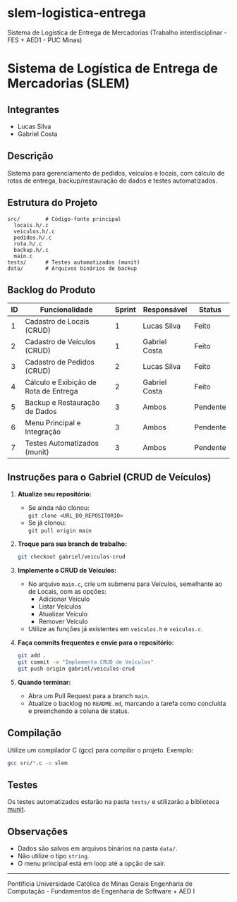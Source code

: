 # slem-logistica-entrega
Sistema de Logística de Entrega de Mercadorias (Trabalho interdisciplinar - FES + AED1 - PUC Minas)

# Sistema de Logística de Entrega de Mercadorias (SLEM)

## Integrantes
- Lucas Silva
- Gabriel Costa

## Descrição
Sistema para gerenciamento de pedidos, veículos e locais, com cálculo de rotas de entrega, backup/restauração de dados e testes automatizados.

## Estrutura do Projeto
```
src/        # Código-fonte principal
  locais.h/.c
  veiculos.h/.c
  pedidos.h/.c
  rota.h/.c
  backup.h/.c
  main.c
tests/      # Testes automatizados (munit)
data/       # Arquivos binários de backup
```

## Backlog do Produto
| ID  | Funcionalidade                        | Sprint | Responsável     | Status      |
|-----|---------------------------------------|--------|-----------------|-------------|
| 1   | Cadastro de Locais (CRUD)             | 1      | Lucas Silva     | Feito       |
| 2   | Cadastro de Veículos (CRUD)           | 1      | Gabriel Costa   | Feito       |
| 3   | Cadastro de Pedidos (CRUD)            | 2      | Lucas Silva     | Feito       |
| 4   | Cálculo e Exibição de Rota de Entrega | 2      | Gabriel Costa   | Feito       |
| 5   | Backup e Restauração de Dados         | 3      | Ambos           | Pendente    |
| 6   | Menu Principal e Integração           | 3      | Ambos           | Pendente    |
| 7   | Testes Automatizados (munit)          | 3      | Ambos           | Pendente    |

## Instruções para o Gabriel (CRUD de Veículos)

1. **Atualize seu repositório:**
   - Se ainda não clonou:  
     `git clone <URL_DO_REPOSITORIO>`
   - Se já clonou:  
     `git pull origin main`

2. **Troque para sua branch de trabalho:**
   ```sh
   git checkout gabriel/veiculos-crud
   ```

3. **Implemente o CRUD de Veículos:**
   - No arquivo `main.c`, crie um submenu para Veículos, semelhante ao de Locais, com as opções:
     - Adicionar Veículo
     - Listar Veículos
     - Atualizar Veículo
     - Remover Veículo
   - Utilize as funções já existentes em `veiculos.h` e `veiculos.c`.

4. **Faça commits frequentes e envie para o repositório:**
   ```sh
   git add .
   git commit -m "Implementa CRUD de Veículos"
   git push origin gabriel/veiculos-crud
   ```

5. **Quando terminar:**
   - Abra um Pull Request para a branch `main`.
   - Atualize o backlog no `README.md`, marcando a tarefa como concluída e preenchendo a coluna de status.

## Compilação
Utilize um compilador C (gcc) para compilar o projeto. Exemplo:
```sh
gcc src/*.c -o slem
```

## Testes
Os testes automatizados estarão na pasta `tests/` e utilizarão a biblioteca [munit](https://nemequ.github.io/munit/).

## Observações
- Dados são salvos em arquivos binários na pasta `data/`.
- Não utilize o tipo `string`.
- O menu principal está em loop até a opção de sair.

---
Pontifícia Universidade Católica de Minas Gerais
Engenharia de Computação - Fundamentos de Engenharia de Software + AED I
